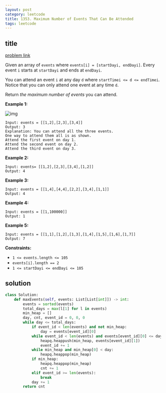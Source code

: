 ```yaml
---
layout: post
category: leetcode
title: 1353. Maximum Number of Events That Can Be Attended
tags: leetcode
---
```


## title
[problem link](https://leetcode.com/problems/maximum-number-of-events-that-can-be-attended/)

Given an array of `events` where `events[i] = [startDayi, endDayi]`. Every event `i` starts at `startDayi` and ends at `endDayi`.

You can attend an event `i` at any day `d` where `startTimei <= d <= endTimei`. Notice that you can only attend one event at any time `d`.

Return *the maximum number of events* you can attend.

 

**Example 1:**

![img](https://assets.leetcode.com/uploads/2020/02/05/e1.png)

```
Input: events = [[1,2],[2,3],[3,4]]
Output: 3
Explanation: You can attend all the three events.
One way to attend them all is as shown.
Attend the first event on day 1.
Attend the second event on day 2.
Attend the third event on day 3.
```

**Example 2:**

```
Input: events= [[1,2],[2,3],[3,4],[1,2]]
Output: 4
```

**Example 3:**

```
Input: events = [[1,4],[4,4],[2,2],[3,4],[1,1]]
Output: 4
```

**Example 4:**

```
Input: events = [[1,100000]]
Output: 1
```

**Example 5:**

```
Input: events = [[1,1],[1,2],[1,3],[1,4],[1,5],[1,6],[1,7]]
Output: 7
```

 

**Constraints:**

- `1 <= events.length <= 105`
- `events[i].length == 2`
- `1 <= startDayi <= endDayi <= 105`


## solution

```python
class Solution:
    def maxEvents(self, events: List[List[int]]) -> int:
        events = sorted(events)
        total_days = max(l[1] for l in events)
        min_heap = []
        day, cnt, event_id = 0, 0, 0
        while day <= total_days:
            if event_id < len(events) and not min_heap:
                day = events[event_id][0]
            while event_id < len(events) and events[event_id][0] <= day:
                heapq.heappush(min_heap, events[event_id][1])
                event_id += 1
            while min_heap and min_heap[0] < day:
                heapq.heappop(min_heap)
            if min_heap:
                heapq.heappop(min_heap)
                cnt += 1
            elif event_id >= len(events):
                break
            day += 1
        return cnt
```

